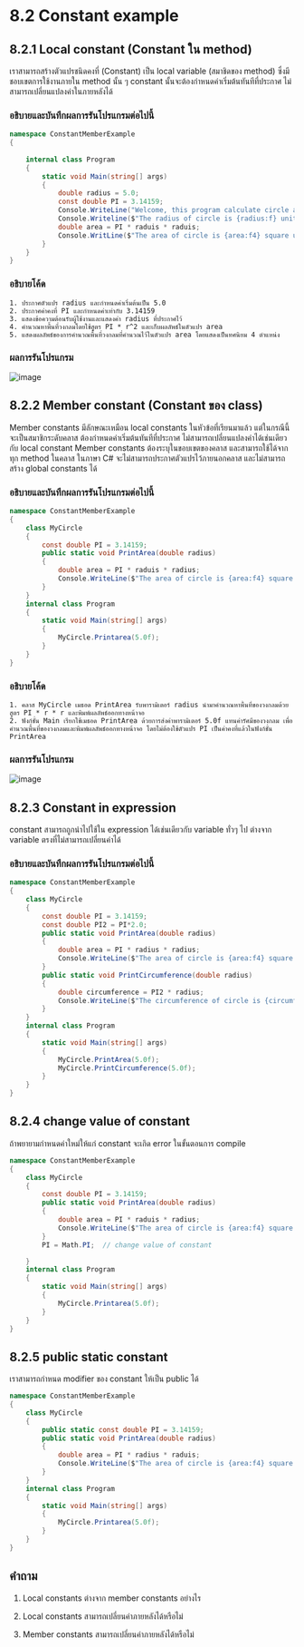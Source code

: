 # 8.2 Constant example


## 8.2.1 Local constant (Constant ใน method)

เราสามารถสร้างตัวแปรชนิดคงที่ (Constant) เป็น local variable (สมาชิดของ method) ซึ่งมีชอบเขตการใช้งานภายใน method นั้น ๆ
constant นั้นจะต้องกำหนดค่าเริ่มต้นทันทีที่ประกาศ ไม่สามารถเปลี่ยนแปลงค่าในภายหลังได้

### อธิบายและบันทึกผลการรันโปรแกรมต่อไปนี้ 

```cs
namespace ConstantMemberExample
{
 
    internal class Program
    {
        static void Main(string[] args)
        {
            double radius = 5.0;
            const double PI = 3.14159;
            Console.WriteLine("Welcome, this program calculate circle area");
            Console.Writeline($"The radius of circle is {radius:f} unit.");
            double area = PI * raduis * raduis;
            Console.WritLine($"The area of circle is {area:f4} square unit.");
        }
    }
}
```
### อธิบายโค้ด
```
1. ประกาศตัวแปร radius และกำหนดค่าเริ่มต้นเป็น 5.0
2. ประกาศค่าคงที่ PI และกำหนดค่าเท่ากับ 3.14159
3. แสดงข้อความต้อนรับผู้ใช้งานและแสดงค่า radius ที่ประกาศไว้
4. คำนวณหาพื้นที่วงกลมโดยใช้สูตร PI * r^2 และเก็บผลลัพธ์ในตัวแปร area
5. แสดงผลลัพธ์ของการคำนวณพื้นที่วงกลมที่คำนวณไว้ในตัวแปร area โดยแสดงเป็นทศนิยม 4 ตำแหน่ง
```

### ผลการรันโปรแกรม
![image](https://user-images.githubusercontent.com/115037574/235768643-8d9c0ac7-6856-42db-bc1e-9e01cc020585.png)


## 8.2.2 Member constant (Constant ของ class)
Member constants มีลักษณะเหมือน local constants ในหัวข้อที่เรียนมาแล้ว  แต่ในกรณีนี้จะเป็นสมาชิกระดับคลาส 
ต้องกำหนดค่าเริ่มต้นทันทีที่ประกาศ ไม่สามารถเปลี่ยนแปลงค่าได้เช่นเดียวกับ local constant
Member constants ต้องระบุในขอบเขตของคลาส และสามารถใช้ได้จากทุก method ในคลาส 
ในภาษา C# จะไม่สามารถประกาศตัวแปรไว้ภายนอกคลาส และไม่สามารถสร้าง global constants ได้

### อธิบายและบันทึกผลการรันโปรแกรมต่อไปนี้ 

```cs
namespace ConstantMemberExample
{
    class MyCircle
    {
        const double PI = 3.14159;
        public static void PrintArea(double radius)
        {
            double area = PI * raduis * radius;
            Console.WriteLine($"The area of circle is {area:f4} square unit.");
        }
    }
    internal class Program
    {
        static void Main(string[] args)
        {
            MyCircle.Printarea(5.0f);
        }
    }
}
```
### อธิบายโค้ด
```
1. คลาส MyCircle เมธอด PrintArea รับพารามิเตอร์ radius นำมาคำนวณหาพื้นที่ของวงกลมด้วยสูตร PI * r * r และพิมพ์ผลลัพธ์ออกทางหน้าจอ
2. ฟังก์ชั่น Main เรียกใช้เมธอด PrintArea ด้วยการส่งค่าพารามิเตอร์ 5.0f แทนค่ารัศมีของวงกลม เพื่อคำนวณพื้นที่ของวงกลมและพิมพ์ผลลัพธ์ออกทางหน้าจอ โดยไม่ต้องใช้ตัวแปร PI เป็นค่าคงที่แล้วในฟังก์ชั่น PrintArea
```

### ผลการรันโปรแกรม
![image](https://user-images.githubusercontent.com/115037574/235769206-2a2428b0-6e12-4916-aca5-257b4d12186f.png)


## 8.2.3 Constant in expression
constant สามารถถูกนำไปใช้ใน expression ได้เช่นเดียวกับ variable ทั่วๆ ไป 
ต่างจาก variable ตรงที่ไม่สามารถเปลี่ยนค่าได้
### อธิบายและบันทึกผลการรันโปรแกรมต่อไปนี้ 
```cs
namespace ConstantMemberExample
{
    class MyCircle
    {
        const double PI = 3.14159;
        const double PI2 = PI*2.0;
        public static void PrintArea(double radius)
        {
            double area = PI * radius * radius;
            Console.WriteLine($"The area of circle is {area:f4} square unit.");
        }
        public static void PrintCircumference(double radius)
        {
            double circumference = PI2 * radius;
            Console.WriteLine($"The circumference of circle is {circumference:f4} square unit.");
        }
    }
    internal class Program
    {
        static void Main(string[] args)
        {
            MyCircle.PrintArea(5.0f);
            MyCircle.PrintCircumference(5.0f);
        }
    }
}
```

## 8.2.4 change value of constant
ถ้าพยายามกำหนดค่าใหม่ให้แก่ constant จะเกิด error ในขั้นตอนการ compile

```cs
namespace ConstantMemberExample
{
    class MyCircle
    {
        const double PI = 3.14159;
        public static void PrintArea(double radius)
        {
            double area = PI * raduis * radius;
            Console.WriteLine($"The area of circle is {area:f4} square unit.");
        }
        PI = Math.PI;  // change value of constant

    }
    internal class Program
    {
        static void Main(string[] args)
        {
            MyCircle.Printarea(5.0f);
        }
    }
}
```

## 8.2.5 public static constant

เราสามารถกำหนด modifier ของ constant ให้เป็น public ได้  
```cs
namespace ConstantMemberExample
{
    class MyCircle
    {
        public static const double PI = 3.14159;
        public static void PrintArea(double radius)
        {
            double area = PI * radius * raduis;
            Console.WriteLine($"The area of circle is {area:f4} square unit.");
        }
    }
    internal class Program
    {
        static void Main(string[] args)
        {
            MyCircle.Printarea(5.0f);
        }
    }
}
```


## คำถาม

1. Local constants ต่างจาก member constants อย่างไร

2. Local constants สามารถเปลี่ยนค่าภายหลังได้หรือไม่

3. Member constants สามารถเปลี่ยนค่าภายหลังได้หรือไม่

 
